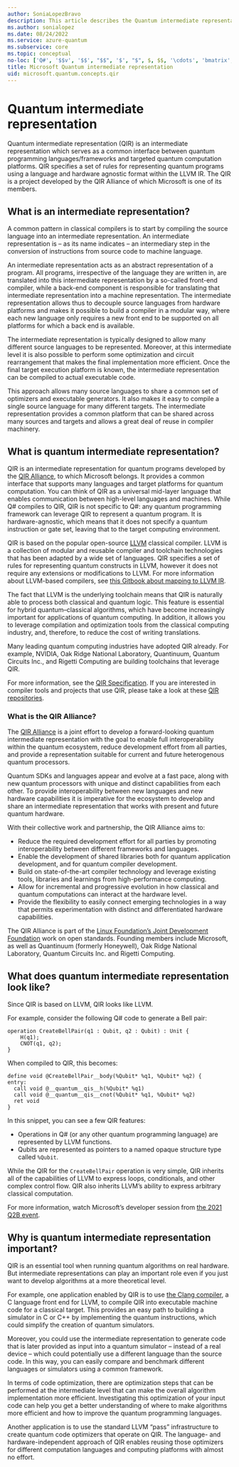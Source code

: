 ```yaml
---
author: SoniaLopezBravo
description: This article describes the Quantum intermediate representation developed by the QIR Alliance for quantum computing, its relevance, and use cases
ms.author: sonialopez
ms.date: 08/24/2022
ms.service: azure-quantum
ms.subservice: core
ms.topic: conceptual
no-loc: ['Q#', '$$v', '$$', "$$", '$', "$", $, $$, '\cdots', 'bmatrix', '\ddots', '\equiv', '\sum', '\begin', '\end', '\sqrt', '\otimes', '{', '}', '\text', '\phi', '\kappa', '\psi', '\alpha', '\beta', '\gamma', '\delta', '\omega', '\bra', '\ket', '\boldone', '\\\\', '\\', '=', '\frac', '\text', '\mapsto', '\dagger', '\to', '\begin{cases}', '\end{cases}', '\operatorname', '\braket', '\id', '\expect', '\defeq', '\variance', '\dd', '&', '\begin{align}', '\end{align}', '\Lambda', '\lambda', '\Omega', '\mathrm', '\left', '\right', '\qquad', '\times', '\big', '\langle', '\rangle', '\bigg', '\Big', '\Bigg' ,'|', '\mathbb', '\vec', '\in', '\texttt', '\ne', '<', '>', '\leq', '\geq', '~~', '~', '\begin{bmatrix}', '\end{bmatrix}', '\_', '\rho', '\quad', '\sim', '\left\','\right\', '\%', '%']
title: Microsoft Quantum intermediate representation
uid: microsoft.quantum.concepts.qir
---
```


# Quantum intermediate representation

Quantum intermediate representation (QIR) is an intermediate representation which serves as a common interface between quantum programming languages/frameworks and targeted quantum computation platforms. QIR specifies a set of rules for representing quantum programs using a language and hardware agnostic format within the LLVM IR. The QIR is a project developed by the QIR Alliance of which Microsoft is one of its members.

## What is an intermediate representation?

A common pattern in classical compilers is to start by compiling the source language into an intermediate representation. An intermediate representation is – as its name indicates – an intermediary step in the conversion of instructions from source code to machine language. 

An intermediate representation acts as an abstract representation of a program. All programs, irrespective of the language they are written in, are translated into this intermediate representation by a so-called front-end compiler, while a back-end component is responsible for translating that intermediate representation into a machine representation. The intermediate representation allows thus to decouple source languages from hardware platforms and makes it possible to build a compiler in a modular way, where each new language only requires a new front end to be supported on all platforms for which a back end is available.

The intermediate representation is typically designed to allow many different source languages to be represented. Moreover, at this intermediate level it is also possible to perform some optimization and circuit rearrangement that makes the final implementation more efficient. 
Once the final target execution platform is known, the intermediate representation can be compiled to actual executable code.

This approach allows many source languages to share a common set of optimizers and executable generators. It also makes it easy to compile a single source language for many different targets. The intermediate representation provides a common platform that can be shared across many sources and targets and allows a great deal of reuse in compiler machinery.

## What is quantum intermediate representation?

QIR is an intermediate representation for quantum programs developed by the [QIR Alliance](http://qir-alliance.org/), to which Microsoft belongs. It provides a common interface that supports many languages and target platforms for quantum computation. You can think of QIR as a universal mid-layer language that enables communication between high-level languages and machines. While Q# compiles to QIR, QIR is not specific to Q#: any quantum programming framework can leverage QIR to represent a quantum program. It is hardware-agnostic, which means that it does not specify a quantum instruction or gate set, leaving that to the target computing environment. 

QIR is based on the popular open-source [LLVM](https://llvm.org/) classical compiler. LLVM  is a collection of modular and reusable compiler and toolchain technologies that has been adapted by a wide set of languages. QIR specifies a set of rules for representing quantum constructs in LLVM, however it does not require any extensions or modifications to LLVM. For more information about LLVM-based compilers, see [this Gitbook about mapping to LLVM IR](https://mapping-high-level-constructs-to-llvm-ir.readthedocs.io/en/latest/README.html).

The fact that LLVM is the underlying toolchain means that QIR is naturally able to process both classical and quantum logic. This feature is essential for hybrid quantum–classical algorithms, which have become increasingly important for applications of quantum computing. In addition, it allows you to leverage compilation and optimization tools from the classical computing industry, and, therefore, to reduce the cost of writing translations.

Many leading quantum computing industries have adopted QIR already. For example, NVIDIA, Oak Ridge National Laboratory, Quantinuum, Quantum Circuits Inc., and Rigetti Computing are building toolchains that leverage QIR.

For more information, see the [QIR Specification](https://github.com/qir-alliance/qir-spec). If you are interested in compiler tools and projects that use QIR, please take a look at these [QIR repositories](https://github.com/qir-alliance#contributing).

### What is the QIR Alliance?

The [QIR Alliance](https://qir-alliance.org) is a joint effort to develop a forward-looking quantum intermediate representation with the goal to enable full interoperability within the quantum ecosystem, reduce development effort from all parties, and provide a representation suitable for current and future heterogenous quantum processors.

Quantum SDKs and languages appear and evolve at a fast pace, along with new quantum processors with unique and distinct capabilities from each other. To provide interoperability between new languages and new hardware capabilities it is imperative for the ecosystem to develop and share an intermediate representation that works with present and future quantum hardware.

With their collective work and partnership, the QIR Alliance aims to:

- Reduce the required development effort for all parties by promoting interoperability between different frameworks and languages.
- Enable the development of shared libraries both for quantum application development, and for quantum compiler development.
- Build on state-of-the-art compiler technology and leverage existing tools, libraries and learnings from high-performance computing.
- Allow for incremental and progressive evolution in how classical and quantum computations can interact at the hardware level.
- Provide the flexibility to easily connect emerging technologies in a way that permits experimentation with distinct and differentiated hardware capabilities.

The QIR Alliance is part of the [Linux Foundation’s Joint Development Foundation](https://linuxfoundation.org/press-release/new-quantum-intermediate-representation-alliance-serves-as-common-interface-for-quantum-computing-development/#:~:text=%E2%80%9CThe%20Quantum-Intermediate%20Representation%20Alliance%2C%20also%20known%20as%20QIRA%2C,said%20Alex%20Chernoguzov%2C%20Honeywell%20Quantum%20Chief%20Engineer%2C%20Honeywell) 
work on open standards. Founding members include Microsoft, as well as Quantinuum (formerly Honeywell), Oak Ridge National Laboratory, Quantum Circuits Inc. and Rigetti Computing.

## What does quantum intermediate representation look like?

Since QIR is based on LLVM, QIR looks like LLVM.

For example, consider the following Q# code to generate a Bell pair:

```qsharp
operation CreateBellPair(q1 : Qubit, q2 : Qubit) : Unit {
    H(q1);
    CNOT(q1, q2);
}
```

When compiled to QIR, this becomes:

```
define void @CreateBellPair__body(%Qubit* %q1, %Qubit* %q2) {
entry:
  call void @__quantum__qis__h(%Qubit* %q1)
  call void @__quantum__qis__cnot(%Qubit* %q1, %Qubit* %q2)
  ret void
}
```

In this snippet, you can see a few QIR features:

- Operations in Q# (or any other quantum programming language) are represented by LLVM functions.
- Qubits are represented as pointers to a named opaque structure type called `%Qubit`.

While the QIR for the `CreateBellPair` operation is very simple, QIR inherits all of the capabilities of LLVM to express loops, conditionals, and other complex control flow. QIR also inherits LLVM’s ability to express arbitrary classical computation.

For more information, watch Microsoft’s developer session from [the 2021 Q2B event](https://www.youtube.com/watch?v=nVy5BBDKxOU).

## Why is quantum intermediate representation important?

QIR is an essential tool when running quantum algorithms on real hardware. But intermediate representations can play an important role even if you just want to develop algorithms at a more theoretical level.

For example, one application enabled by QIR is to use [the Clang compiler](https://clang.llvm.org/), a C language front end for LLVM, to compile QIR into executable machine code for a classical target. This provides an easy path to building a simulator in C or C++ by implementing the quantum instructions,  which could simplify the creation of quantum simulators. 

Moreover, you could use the intermediate representation to generate code that is later provided as input into a quantum simulator – instead of a real device – which could potentially use a different language than the source code. In this way, you can easily compare and benchmark different languages or simulators using a common framework.

In terms of code optimization, there are optimization steps that can be performed at the intermediate level that can make the overall algorithm implementation more efficient. Investigating this optimization of your input code can help you get a better understanding of where to make algorithms more efficient and how to improve the quantum programming languages.

Another application is to use the standard LLVM “pass” infrastructure to create quantum code optimizers that operate on QIR. The language- and hardware-independent approach of QIR enables reusing those optimizers for different computation languages and computing platforms with almost no effort. 
